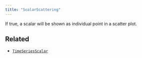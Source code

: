 ```yaml
---
title: "ScalarScattering"
---
```


If true, a scalar will be shown as individual point in a scatter plot.



## Related

* [`TimeSeriesScalar`](../archetypes/time_series_scalar.md)
